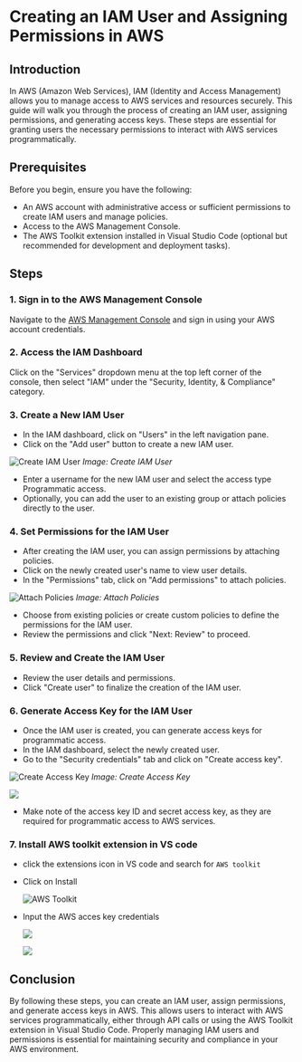 # Creating an IAM User and Assigning Permissions in AWS

## Introduction

In AWS (Amazon Web Services), IAM (Identity and Access Management) allows you to manage access to AWS services and resources securely. This guide will walk you through the process of creating an IAM user, assigning permissions, and generating access keys. These steps are essential for granting users the necessary permissions to interact with AWS services programmatically.

## Prerequisites

Before you begin, ensure you have the following:

- An AWS account with administrative access or sufficient permissions to create IAM users and manage policies.
- Access to the AWS Management Console.
- The AWS Toolkit extension installed in Visual Studio Code (optional but recommended for development and deployment tasks).

## Steps

### 1. Sign in to the AWS Management Console

Navigate to the [AWS Management Console](https://aws.amazon.com/console/) and sign in using your AWS account credentials.

### 2. Access the IAM Dashboard

Click on the "Services" dropdown menu at the top left corner of the console, then select "IAM" under the "Security, Identity, & Compliance" category.



### 3. Create a New IAM User

- In the IAM dashboard, click on "Users" in the left navigation pane.
- Click on the "Add user" button to create a new IAM user.

![Create IAM User](img/create_user.png)
*Image: Create IAM User*

- Enter a username for the new IAM user and select the access type Programmatic access.
- Optionally, you can add the user to an existing group or attach policies directly to the user.

### 4. Set Permissions for the IAM User

- After creating the IAM user, you can assign permissions by attaching policies.
- Click on the newly created user's name to view user details.
- In the "Permissions" tab, click on "Add permissions" to attach policies.

![Attach Policies](img/policy.png)
*Image: Attach Policies*

- Choose from existing policies or create custom policies to define the permissions for the IAM user.
- Review the permissions and click "Next: Review" to proceed.

### 5. Review and Create the IAM User

- Review the user details and permissions.
- Click "Create user" to finalize the creation of the IAM user.

### 6. Generate Access Key for the IAM User

- Once the IAM user is created, you can generate access keys for programmatic access.
- In the IAM dashboard, select the newly created user.
- Go to the "Security credentials" tab and click on "Create access key".

![Create Access Key](img/accesskey.png)
*Image: Create Access Key*

![](img/accesskey0.png)

- Make note of the access key ID and secret access key, as they are required for programmatic access to AWS services.

 ### 7. Install AWS toolkit extension in VS code
 - click the extensions icon in VS code and search for `AWS toolkit`
 - Click on Install
   
   ![AWS Toolkit](img/aws_toolkit_ext.png)
   
 - Input the AWS acces key credentials
   
   ![](img/input_creds1.png)

   
   ![](img/input_creds2.png)
   

## Conclusion

By following these steps, you can create an IAM user, assign permissions, and generate access keys in AWS. This allows users to interact with AWS services programmatically, either through API calls or using the AWS Toolkit extension in Visual Studio Code. Properly managing IAM users and permissions is essential for maintaining security and compliance in your AWS environment.
